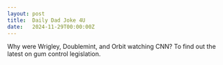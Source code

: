 ```yaml
---
layout: post
title:  Daily Dad Joke 4U
date:   2024-11-29T00:00:00Z
---
```

Why were Wrigley, Doublemint, and Orbit watching CNN? To find out the latest on gum control legislation.
